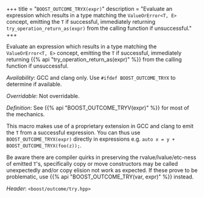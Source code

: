 +++
title = "`BOOST_OUTCOME_TRYX(expr)`"
description = "Evaluate an expression which results in a type matching the `ValueOrError<T, E>` concept, emitting the `T` if successful, immediately returning `try_operation_return_as(expr)` from the calling function if unsuccessful."
+++

Evaluate an expression which results in a type matching the `ValueOrError<T, E>` concept, emitting the `T` if successful, immediately returning {{% api "try_operation_return_as(expr)" %}} from the calling function if unsuccessful.

*Availability*: GCC and clang only. Use `#ifdef BOOST_OUTCOME_TRYX` to determine if available.

*Overridable*: Not overridable.

*Definition*: See {{% api "BOOST_OUTCOME_TRYV(expr)" %}} for most of the mechanics.

This macro makes use of a proprietary extension in GCC and clang to emit the `T` from a successful expression. You can thus use `BOOST_OUTCOME_TRYX(expr)` directly in expressions e.g. `auto x = y + BOOST_OUTCOME_TRYX(foo(z));`.

Be aware there are compiler quirks in preserving the rvalue/lvalue/etc-ness of emitted `T`'s, specifically copy or move constructors may be called unexpectedly and/or copy elision not work as expected. If these prove to be problematic, use {{% api "BOOST_OUTCOME_TRY(var, expr)" %}} instead.

*Header*: `<boost/outcome/try.hpp>`